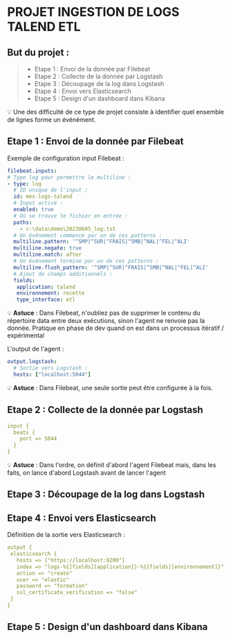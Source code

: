 # PROJET INGESTION DE LOGS TALEND ETL

## But du projet : 
>- Etape 1 : Envoi de la donnée par Filebeat
>- Etape 2 : Collecte de la donnée par Logstash
>- Etape 3 : Découpage de la log dans Logstash
>- Etape 4 : Envoi vers Elasticsearch
>- Etape 5 : Design d'un dashboard dans Kibana

&#128161; Une des difficulté de ce type de projet consiste à identifier quel ensemble de lignes forme un événément.

## Etape 1 : Envoi de la donnée par Filebeat
Exemple de configuration input Filebeat :
``` yml
filebeat.inputs:
# Type log pour permettre le multiline :
- type: log
  # ID unique de l'input :
  id: mes-logs-talend
  # Input activé :
  enabled: true
  # Où se trouve le fichier en entrée :
  paths:
    - c:\data\demo\20230605_log.txt
  # Un événement commence par un de ces patterns :
  multiline.pattern: '^SMP|^SUR|^FRAIS|^SMB|^NAL|^FEL|^ALI'
  multiline.negate: true
  multiline.match: after
  # Un événement termine par un de ces patterns :
  multiline.flush_pattern: '^SMP|^SUR|^FRAIS|^SMB|^NAL|^FEL|^ALI'
  # Ajout de champs additionnels :
  fields:
   application: talend
   environnement: recette
   type_interface: etl
```

&#128161; **Astuce** : Dans Filebeat, n'oubliez pas de supprimer le contenu du répertoire data entre deux exécutions, sinon l'agent ne renvoie pas la donnée. Pratique en phase de dev quand on est dans un processus itératif / expérimental

L'output de l'agent :
``` yml
output.logstash:
  # Sortie vers Logstash :
  hosts: ["localhost:5044"]
```

&#128161; **Astuce** : Dans Filebeat, une seule sortie peut être configurée à la fois.

## Etape 2 : Collecte de la donnée par Logstash

``` yml
input {
  beats {
    port => 5044
  }
}
```

&#128161; **Astuce** : Dans l'ordre, on définit d'abord l'agent Filebeat mais, dans les faits, on lance d'abord Logstash avant de lancer l'agent

## Etape 3 : Découpage de la log dans Logstash

## Etape 4 : Envoi vers Elasticsearch
Définition de la sortie vers Elasticsearch :
``` yml
output {
 elasticsearch {
   hosts => ["https://localhost:9200"]
   index => "logs-%{[fields][application]}-%{[fields][environnement]}"
   action => "create"
   user => "elastic"
   password => "formation"
   ssl_certificate_verification => "false"
 }
}
```
## Etape 5 : Design d'un dashboard dans Kibana